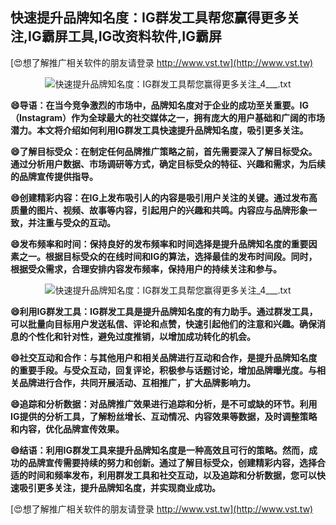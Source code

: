 ## **快速提升品牌知名度：IG群发工具帮您赢得更多关注,IG霸屏工具,IG改资料软件,IG霸屏**

[😍想了解推广相关软件的朋友请登录 http://www.vst.tw](http://www.vst.tw)

 <center><img src="https://vst.tw/MP4/tuiguang/png/5.png" alt="快速提升品牌知名度：IG群发工具帮您赢得更多关注_4___.txt"></center>

**😄导语：在当今竞争激烈的市场中，品牌知名度对于企业的成功至关重要。IG（Instagram）作为全球最大的社交媒体之一，拥有庞大的用户基础和广阔的市场潜力。本文将介绍如何利用IG群发工具快速提升品牌知名度，吸引更多关注。**

**😄了解目标受众：在制定任何品牌推广策略之前，首先需要深入了解目标受众。通过分析用户数据、市场调研等方式，确定目标受众的特征、兴趣和需求，为后续的品牌宣传提供指导。**

**😄创建精彩内容：在IG上发布吸引人的内容是吸引用户关注的关键。通过发布高质量的图片、视频、故事等内容，引起用户的兴趣和共鸣。内容应与品牌形象一致，并注重与受众的互动。**

**😄发布频率和时间：保持良好的发布频率和时间选择是提升品牌知名度的重要因素之一。根据目标受众的在线时间和IG的算法，选择最佳的发布时间段。同时，根据受众需求，合理安排内容发布频率，保持用户的持续关注和参与。**

 <center><img src="https://vst.tw/MP4/tuiguang/png/4.png" alt="快速提升品牌知名度：IG群发工具帮您赢得更多关注_4___.txt"></center>

**😄利用IG群发工具：IG群发工具是提升品牌知名度的有力助手。通过群发工具，可以批量向目标用户发送私信、评论和点赞，快速引起他们的注意和兴趣。确保消息的个性化和针对性，避免过度推销，以增加成功转化的机会。**

**😄社交互动和合作：与其他用户和相关品牌进行互动和合作，是提升品牌知名度的重要手段。与受众互动，回复评论，积极参与话题讨论，增加品牌曝光度。与相关品牌进行合作，共同开展活动、互相推广，扩大品牌影响力。**

**😄追踪和分析数据：对品牌推广效果进行追踪和分析，是不可或缺的环节。利用IG提供的分析工具，了解粉丝增长、互动情况、内容效果等数据，及时调整策略和内容，优化品牌宣传效果。**

**😄结语：利用IG群发工具来提升品牌知名度是一种高效且可行的策略。然而，成功的品牌宣传需要持续的努力和创新。通过了解目标受众，创建精彩内容，选择合适的时间和频率发布，利用群发工具和社交互动，以及追踪和分析数据，您可以快速吸引更多关注，提升品牌知名度，并实现商业成功。**

[😍想了解推广相关软件的朋友请登录 http://www.vst.tw](http://www.vst.tw)



